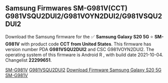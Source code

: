 <h2>Samsung Firmwares SM-G981V(CCT) G981VSQU2DUI2/G981VOYN2DUI2/G981VSQU2DUI2</h2>
Download the Samsung firmware for the ✅ <strong>Samsung Galaxy S20 5G </strong> ⭐ <strong>SM-G981V</strong> with product code <strong>CCT</strong> <strong> from United States</strong>. This firmware has version number PDA <strong>G981VSQU2DUI2</strong> and CSC G981VOYN2DUI2. The operating system of this firmware is Android R , with build date 2021-10-04. Changelist <strong>22299651</strong>.


[SM-G981V](https://samfirm.shop/samsung/model/SM-G981V)
[G981VSQU2DUI2](https://samfirm.shop/samsung/pda/G981VSQU2DUI2)
[Download Firmware Samsung Galaxy S20 5G SM-G981V](https://samfirm.shop/samsung/firmware/462249)
